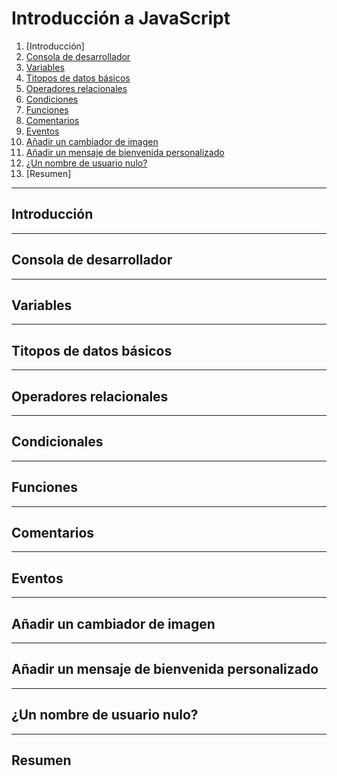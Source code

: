 # Introducción a JavaScript

1.  [Introducción]
2.  [Consola de desarrollador](#consola-de-desarrollador)
3.  [Variables](#consola-de-desarrollador)
4.  [Titopos de datos básicos](#tipos-de-datos)
5.  [Operadores relacionales](#operadores-relacionales)
6.  [Condiciones](#condicionales)
7.  [Funciones](#funciones)
8.  [Comentarios](#comentarios)
9.  [Eventos](#eventos)
10. [Añadir un cambiador de imagen](#añadir-un-cambiador-de-imagen)
11. [Añadir un mensaje de bienvenida personalizado](#añadir-un-mensaje-de-bienvenida-personalizado)
12. [¿Un nombre de usuario nulo?](#¿un-nombre-de-usuario-nulo?)
13. [Resumen]

---
## Introducción


---
## Consola de desarrollador


---
## Variables



---
## Titopos de datos básicos


---
## Operadores relacionales


---
## Condicionales 



---
## Funciones



---
## Comentarios


---
## Eventos



---
## Añadir un cambiador de imagen



---
## Añadir un mensaje de bienvenida personalizado


---
## ¿Un nombre de usuario nulo?


---
## Resumen